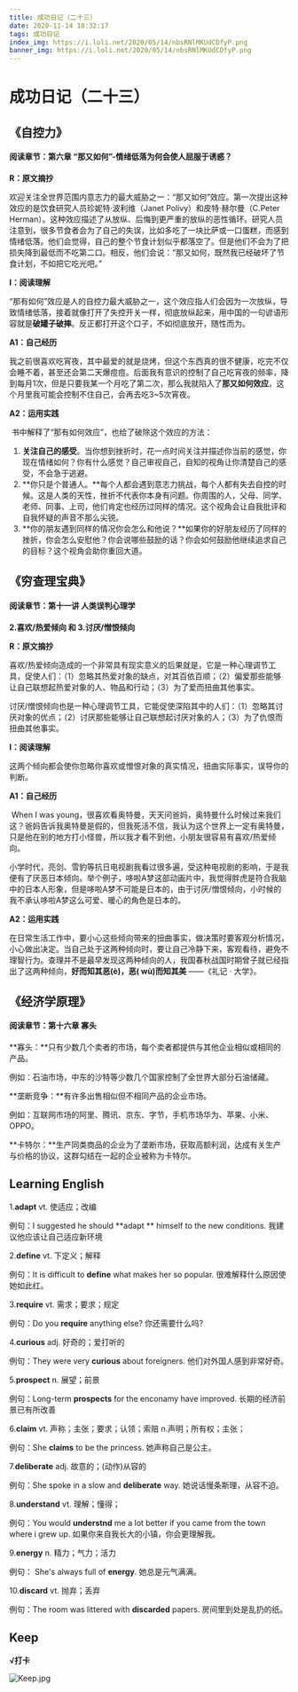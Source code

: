 ```yaml
---
title: 成功日记（二十三）
date: 2020-11-14 18:32:17
tags: 成功日记
index_img: https://i.loli.net/2020/05/14/nbsRNlMKUdCDfyP.png
banner_img: https://i.loli.net/2020/05/14/nbsRNlMKUdCDfyP.png
---
```






# 成功日记（二十三）



## 《自控力》

#### 阅读章节：第六章 “那又如何”-情绪低落为何会使人屈服于诱惑？

**R：原文摘抄**

​		欢迎关注全世界范围内意志力的最大威胁之一：“那又如何”效应。第一次提出这种效应的是饮食研究人员珍妮特·波利维（Janet Polivy）和皮特·赫尔曼（C.Peter Herman）。这种效应描述了从放纵、后悔到更严重的放纵的恶性循环。研究人员注意到，很多节食者会为了自己的失误，比如多吃了一块比萨或一口蛋糕，而感到情绪低落。他们会觉得，自己的整个节食计划似乎都落空了。但是他们不会为了把损失降到最低而不吃第二口。相反，他们会说：“那又如何，既然我已经破坏了节食计划，不如把它吃光吧。”

**I：阅读理解**

​		“那有如何”效应是人的自控力最大威胁之一，这个效应指人们会因为一次放纵，导致情绪低落，接着就像打开了失控开关一样，彻底放纵起来，用中国的一句谚语形容就是**破罐子破摔**。反正都打开这个口子，不如彻底放开，随性而为。

**A1：自己经历**

​		我之前很喜欢吃宵夜，其中最爱的就是烧烤，但这个东西真的很不健康，吃完不仅会睡不着，甚至还会第二天爆痘痘。后面我有意识的控制了自己吃宵夜的频率，降到每月1次，但是只要我某一个月吃了第二次，那么我就陷入了**那又如何效应**，这个月里我可能会控制不住自己，会再去吃3~5次宵夜。

**A2：运用实践**

​		书中解释了“那有如何效应”，也给了破除这个效应的方法：

1. **关注自己的感受**。当你想到挫折时，花一点时间关注并描述你当前的感觉，你现在情绪如何？你有什么感觉？自己审视自己，自知的视角让你清楚自己的感受，不会急于逃避。
2. **你只是个普通人。**每个人都会遇到意志力挑战，每个人都有失去自控的时候。这是人类的天性，挫折不代表你本身有问题。你周围的人，父母、同学、老师、同事、上司，他们肯定也经历过同样的情况。这个视角会让自我批评和自我怀疑的声音不那么尖锐。
3. **你的朋友遇到同样的情况你会怎么和他说？**如果你的好朋友经历了同样的挫折，你会怎么安慰他？你会说哪些鼓励的话？你会如何鼓励他继续追求自己的目标？这个视角会助你重回大道。





## 《穷查理宝典》

#### 阅读章节：第十一讲 人类误判心理学

**2.喜欢/热爱倾向 和 3.讨厌/憎恨倾向**

**R：原文摘抄**

​		喜欢/热爱倾向造成的一个非常具有现实意义的后果就是，它是一种心理调节工具，促使人们：（1）忽略其热爱对象的缺点，对其百依百顺；（2）偏爱那些能够让自己联想起热爱对象的人、物品和行动；（3）为了爱而扭曲其他事实。

​		讨厌/憎恨倾向也是一种心理调节工具，它能促使深陷其中的人们：（1）忽略其讨厌对象的优点；（2）讨厌那些能够让自己联想起讨厌对象的人；（3）为了仇恨而扭曲其他事实。

**I：阅读理解**

​		这两个倾向都会使你忽略你喜欢或憎恨对象的真实情况，扭曲实际事实，误导你的判断。

**A1：自己经历**

​		When I was young，很喜欢看奥特曼，天天问爸妈，奥特曼什么时候过来我们这？爸妈告诉我奥特曼是假的，但我死活不信，我认为这个世界上一定有奥特曼，只是他在别的地方打小怪兽，所以我才看不到他，小朋友很容易有喜欢/热爱倾向。

​		小学时代，亮剑、雪豹等抗日电视剧我看过很多遍，受这种电视剧的影响，于是我便有了厌恶日本倾向。举个例子，哆啦A梦这部动画片中，我觉得胖虎是符合我脑中的日本人形象，但是哆啦A梦不可能是日本的，由于讨厌/憎恨倾向，小时候的我不承认哆啦A梦这么可爱、暖心的角色是日本的。

**A2：运用实践**

​		在日常生活工作中，要小心这些倾向带来的扭曲事实，做决策时要客观分析情况，小心做出决定。当自己处于这两种倾向时，要让自己冷静下来，客观看待，避免不理智行为。查理并不是最早发现这两种倾向的人，我国春秋战国时期曾子就已经指出了这两种倾向，**好而知其恶(è)，恶( wù)而知其美** ——《礼记 · 大学》。





## 《经济学原理》

#### 阅读章节：第十六章 寡头

**寡头：**只有少数几个卖者的市场，每个卖者都提供与其他企业相似或相同的产品。

例如：石油市场，中东的沙特等少数几个国家控制了全世界大部分石油储藏。

**垄断竞争：**有许多出售相似但不相同产品的企业市场。

例如：互联网市场的阿里、腾讯、京东、字节，手机市场华为、苹果、小米、OPPO。

**卡特尔：**生产同类商品的企业为了垄断市场，获取高额利润，达成有关生产与价格的协议，这群勾结在一起的企业被称为卡特尔。





## Learning	English

1.**adapt**  vt.  使适应；改编

例句：I suggested he should **adapt ** himself to the new conditions. 我建议他应该让自己适应新环境



2.**define**  vt.  下定义；解释

例句：It is difficult to **define** what makes her so popular. 很难解释什么原因使她如此红。



3.**require**  vt. 需求；要求；规定

例句：Do you **require** anything else? 你还需要什么吗?



4.**curious**  adj.  好奇的；爱打听的

例句：They were very **curious** about foreigners. 他们对外国人感到非常好奇。



5.**prospect**  n.  展望；前景

例句：Long-term **prospects** for the enconamy have improved. 长期的经济前景已有所改善



6.**claim**  vt.  声称；主张；要求；认领；索赔	n.声明；所有权；主张；

例句：She **claims** to be the princess. 她声称自己是公主。



7.**deliberate**  adj.  故意的；(动作)从容的

例句：She spoke in a slow and **deliberate** way. 她说话慢条斯理，从容不迫。



8.**understand**  vt.  理解；懂得；

例句：You would **understnd** me a lot better if you came from the town where i grew up. 如果你来自我长大的小镇，你会更理解我。



9.**energy**  n.  精力；气力；活力

例句： She's always full of **energy**. 她总是元气满满。



10.**discard**  vt.  抛弃；丢弃

例句：The room was littered with **discarded** papers. 房间里到处是乱扔的纸。





## Keep

**√打卡**

![Keep.jpg](https://i.loli.net/2020/11/07/vwaihlWdmXRKq3o.jpg)
